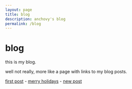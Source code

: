 ```yaml
---
layout: page
title: blog
description: anchovy's blog
permalink: /blog
---
```


# blog

this is my blog.

well not really, more like a page with links to my blog posts.

[first post](/2022/11/27/first-post) - [merry holidays](/2022/12/23/merry-holidays) - [new post](/2023/01/01/new-post)
